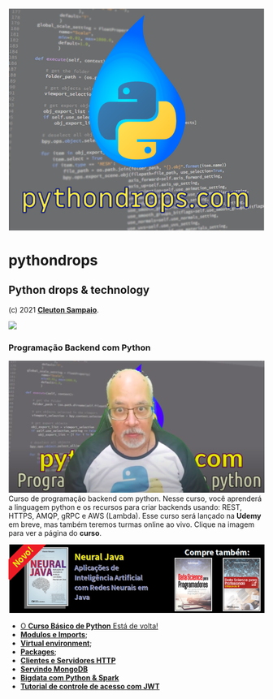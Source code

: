 ![](./logo.png)
# pythondrops
## Python drops &amp; technology

(c) 2021 [**Cleuton Sampaio**](https://github.com/cleuton).

![](./new.png)
### Programação Backend com Python
[![](./backend.png)](https://www.udemy.com/course/programacao-backend-com-python/?referralCode=66FCB81EBF2D08B0FF7D)
Curso de programação backend com python. Nesse curso, você aprenderá a linguagem python e os recursos para criar backends usando: REST, HTTPS, AMQP, gRPC e AWS (Lambda). Esse curso será lançado na **Udemy** em breve, mas também teremos turmas online ao vivo. 
Clique na imagem para ver a página do **curso**.

[![](./banner_livros2.png)](https://www.lcm.com.br/site/#livros/busca?term=cleuton)

- [O **Curso Básico de Python** Está de volta!](./curso)
- [**Modulos e Imports**](./modulos_imports);
- [**Virtual environment**](./virtual_environment);
- [**Packages**](./packages);
- [**Clientes e Servidores HTTP**](./clientes_servidores)
- [**Servindo MongoDB**](./servindo_mongodb)
- [**Bigdata com Python & Spark**](./bigdata)
- [**Tutorial de controle de acesso com JWT**](https://github.com/cleuton/jwt/blob/master/README.md)
